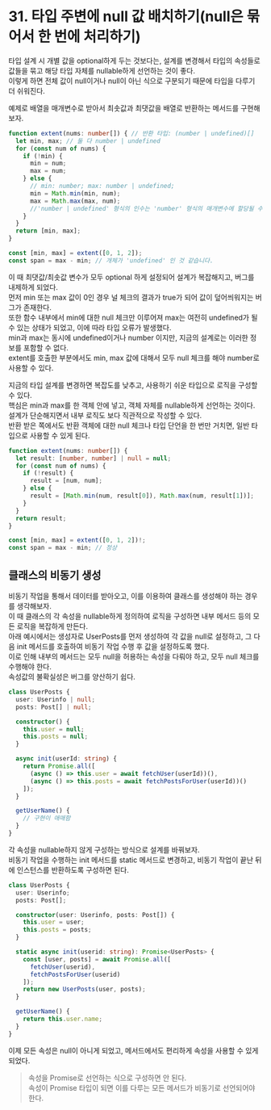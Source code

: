 # 31. 타입 주변에 null 값 배치하기(null은 묶어서 한 번에 처리하기)

타입 설계 시 개별 값을 optional하게 두는 것보다는, 설계를 변경해서 타입의 속성들로 값들을 묶고 해당 타입 자체를 nullable하게 선언하는 것이 좋다.  
이렇게 하면 전체 값이 null이거나 null이 아닌 식으로 구분되기 때문에 타입을 다루기 더 쉬워진다.  

예제로 배열을 매개변수로 받아서 최솟값과 최댓값을 배열로 반환하는 메서드를 구현해보자.

```ts
function extent(nums: number[]) { // 반환 타입: (number | undefined)[]
  let min, max; // 둘 다 number | undefined
  for (const num of nums) {
    if (!min) {
      min = num;
      max = num;
    } else {
      // min: number; max: number | undefined;
      min = Math.min(min, num);
      max = Math.max(max, num);
      //'number | undefined' 형식의 인수는 'number' 형식의 매개변수에 할당될 수 없습니다.
    }
  }
  return [min, max];
}

const [min, max] = extent([0, 1, 2]);
const span = max - min; // 개체가 'undefined' 인 것 같습니다.
```

이 때 최댓값/최솟값 변수가 모두 optional 하게 설정되어 설계가 복잡해지고, 버그를 내제하게 되었다.  
먼저 min 또는 max 값이 0인 경우 널 체크의 결과가 true가 되어 값이 덮어씌워지는 버그가 존재한다.  
또한 함수 내부에서 min에 대한 null 체크만 이루어져 max는 여전히 undefined가 될 수 있는 상태가 되었고, 이에 따라 타입 오류가 발생했다.  
min과 max는 동시에 undefined이거나 number 이지만, 지금의 설계로는 이러한 정보를 포함할 수 없다.  
extent를 호출한 부분에서도 min, max 값에 대해서 모두 null 체크를 해야 number로 사용할 수 있다.

지금의 타입 설계를 변경하면 복잡도를 낮추고, 사용하기 쉬운 타입으로 로직을 구성할 수 있다.  
핵심은 min과 max를 한 객체 안에 넣고, 객체 자체를 nullable하게 선언하는 것이다.  
설계가 단순해지면서 내부 로직도 보다 직관적으로 작성할 수 있다.  
반환 받은 쪽에서도 반환 객체에 대한 null 체크나 타입 단언을 한 번만 거치면, 일반 타입으로 사용할 수 있게 된다.

```ts
function extent(nums: number[]) {
  let result: [number, number] | null = null;
  for (const num of nums) {
    if (!result) {
      result = [num, num];
    } else {
      result = [Math.min(num, result[0]), Math.max(num, result[1])];
    }
  }
  return result;
}

const [min, max] = extent([0, 1, 2])!;
const span = max - min; // 정상
```

## 클래스의 비동기 생성

비동기 작업을 통해서 데이터를 받아오고, 이를 이용하여 클래스를 생성해야 하는 경우를 생각해보자.  
이 때 클래스의 각 속성을 nullable하게 정의하여 로직을 구성하면 내부 메서드 등의 모든 로직을 복잡하게 만든다.  
아래 예시에서는 생성자로 UserPosts를 먼저 생성하여 각 값을 null로 설정하고, 그 다음 init 메서드를 호출하여 비동기 작업 수행 후 값을 설정하도록 했다.  
이로 인해 내부의 메서드는 모두 null을 허용하는 속성을 다뤄야 하고, 모두 null 체크를 수행해야 한다.  
속성값의 불확실성은 버그를 양산하기 쉽다.

```ts
class UserPosts {
  user: Userinfo | null;
  posts: Post[] | null;

  constructor() {
    this.user = null;
    this.posts = null;
  }

  async init(userId: string) {
    return Promise.all([
      (async () => this.user = await fetchUser(userId))(),
      (async () => this.posts = await fetchPostsForUser(userId))()
    ]);
  }

  getUserName() {
    // 구현이 애매함
  }
}
```

각 속성을 nullable하지 않게 구성하는 방식으로 설계를 바꿔보자.  
비동기 작업을 수행하는 init 메서드를 static 메서드로 변경하고, 비동기 작업이 끝난 뒤에 인스턴스를 반환하도록 구성하면 된다.

```ts
class UserPosts {
  user: Userinfo;
  posts: Post[];

  constructor(user: Userinfo, posts: Post[]) {
    this.user = user;
    this.posts = posts;
  }

  static async init(userid: string): Promise<UserPosts> {
    const [user, posts] = await Promise.all([
      fetchUser(userid),
      fetchPostsForUser(userid)
    ]);
    return new UserPosts(user, posts);
  }

  getUserName() {
    return this.user.name;
  }
}
```

이제 모든 속성은 null이 아니게 되었고, 메서드에서도 편리하게 속성을 사용할 수 있게 되었다.

> 속성을 Promise로 선언하는 식으로 구성하면 안 된다.  
> 속성이 Promise 타입이 되면 이를 다루는 모든 메서드가 비동기로 선언되어야 한다.

